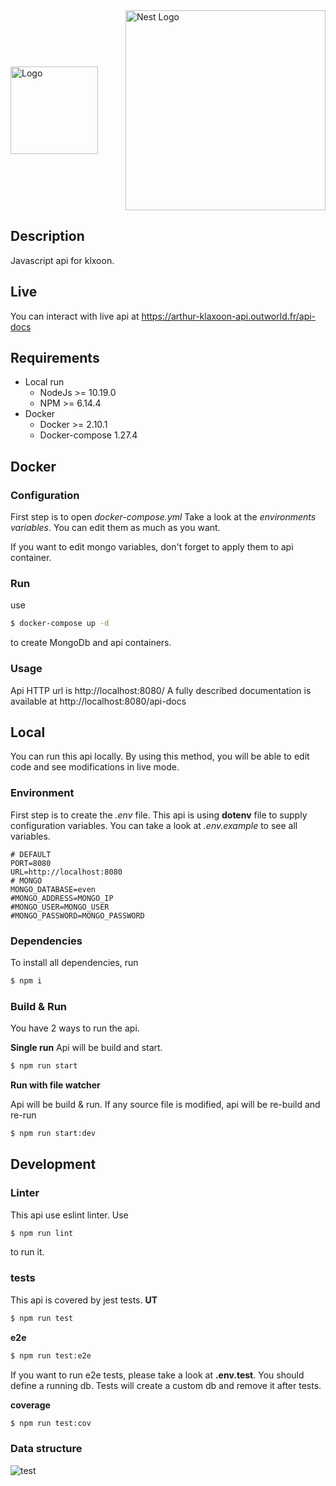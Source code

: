 <div style="display: flex; justify-content: space-between; align-content: center;align-items: center ">
  <img src="https://files.outworld.fr/wl/?id=Wd6lzdQQuHyo0FFnv0Mxk6OSUjDrF2Ix" alt="Logo" width="140">
  <img src="https://nestjs.com/img/logo_text.svg" width="320" alt="Nest Logo" />
</div>


## Description

Javascript api for klxoon.

## Live
You can interact with live api at https://arthur-klaxoon-api.outworld.fr/api-docs

## Requirements

* Local run
    * NodeJs >= 10.19.0
    * NPM >= 6.14.4
* Docker
    * Docker >= 2.10.1
    * Docker-compose 1.27.4

## Docker

### Configuration

First step is to open _docker-compose.yml_
Take a look at the _environments variables_. You can edit them as much as you want.

If you want to edit mongo variables, don't forget to apply them to api container.

### Run

use

```bash
$ docker-compose up -d
```

to create MongoDb and api containers.

### Usage

Api HTTP url is http://localhost:8080/
A fully described documentation is available at http://localhost:8080/api-docs

## Local

You can run this api locally. By using this method, you will be able to edit code and see modifications in live mode.

### Environment

First step is to create the _.env_ file. This api is using **dotenv** file to supply configuration variables. You can
take a look at _.env.example_ to see all variables.

```dotenv
# DEFAULT
PORT=8080
URL=http://localhost:8080
# MONGO
MONGO_DATABASE=even
#MONGO_ADDRESS=MONGO_IP
#MONGO_USER=MONGO_USER
#MONGO_PASSWORD=MONGO_PASSWORD
```

### Dependencies

To install all dependencies, run

```bash
$ npm i
```

### Build & Run

You have 2 ways to run the api.

**Single run**
Api will be build and start.

```bash
$ npm run start
```

**Run with file watcher**

Api will be build & run. If any source file is modified, api will be re-build and re-run

```bash
$ npm run start:dev
```

## Development

### Linter

This api use eslint linter. Use

```bash
$ npm run lint
```

to run it.

### tests
This api is covered by jest tests.
**UT**
```bash
$ npm run test
```
**e2e**
```bash
$ npm run test:e2e
```
If you want to run e2e tests, please take a look at __.env.test__. You should define a running db.
Tests will create a custom db and remove it after tests.

**coverage**
```bash
$ npm run test:cov
```
### Data structure
<img alt="test" src="https://files.outworld.fr/wl/?id=WpMe5Zd4iN2lrBh58RLbMs2XgIid45TN"/>
